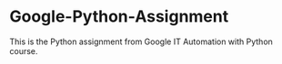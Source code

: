 # Google-Python-Assignment
This is the Python assignment from Google IT Automation with Python course.
